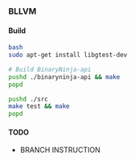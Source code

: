 ### BLLVM
#### Build

```bash
bash
sudo apt-get install libgtest-dev

# Build BinaryNinja-api
pushd ./binaryninja-api && make
popd

pushd ./src
make test && make
popd
```

#### TODO
* BRANCH INSTRUCTION
